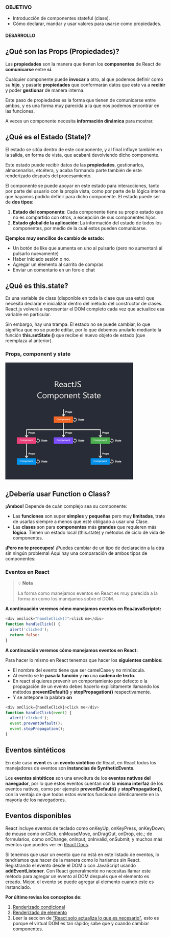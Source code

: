 ### OBJETIVO
- Introducción de componentes stateful (clase).
- Cómo declarar, mandar y usar valores para usarse como propiedades.

#### DESARROLLO

## ¿Qué son las Props (Propiedades)?

Las **propiedades** son la manera que tienen los **componentes** de React de **comunicarse** entre **sí**.

Cualquier componente puede **invocar** a otro, al que podemos definir como su **hijo**, y pasarle **propiedades** que conformarán datos que este va a **recibir** y poder **gestionar** de manera interna.

Este paso de propiedades es la forma que tienen de comunicarse entre ambos, y es una forma muy parecida a la que nos podemos encontrar en las funciones.

A veces un componente necesita **información dinámica** para mostrar.

## ¿Qué es el Estado (State)?

El estado se sitúa dentro de este componente, y al final influye también en la salida, en forma de vista, que acabará devolviendo dicho componente.

Este estado puede recibir datos de las **propiedades**, gestionarlos, almacenarlos, etcétera, y acaba formando parte también de este renderizado después del procesamiento.

El componente se puede apoyar en este estado para interacciones, tanto por parte del usuario con la propia vista, como por parte de la lógica interna que hayamos podido definir para dicho componente.
 El estado puede ser de **dos tipos:**

1. **Estado del componente**: Cada componente tiene su propio estado que no es compartido con otros, a excepción de sus componentes hijos.
2. **Estado global de la aplicación**: La información del estado de todos los componentes, por medio de la cual estos pueden comunicarse.

**Ejemplos muy sencillos de cambio de estado:**

+ Un botón de like que aumenta en uno al pulsarlo (pero no aumentará al pulsarlo nuevamente)
+ Haber iniciado sesión o no.
+ Agregar un elemento al carrito de compras
+ Enviar un comentario en un foro o chat

## ¿Qué es this.state?

Es una variable de class (disponible en toda la clase que usa esto) que necesita declarar e inicializar dentro del método del constructor de clases. React.js volverá a representar el DOM completo cada vez que actualice esa variable en particular.

Sin embargo, hay una trampa. El estado no se puede cambiar, lo que significa que no se puede editar, por lo que debemos anularlo mediante la función  **this.setState ()** que recibe el nuevo objeto de estado (que reemplaza al anterior).

### Props, component y state


<img src="./img/13.png" width="400">

## ¿Debería usar Function o Class?

**¡Ambos!** Depende de cuán complejo sea su componente:

+ Las **funciones** son super **simples** y **pequeñas** pero muy **limitadas**, trate de usarlas siempre a menos que esté obligado a usar una Clase.
+ Las **clases** son para **componentes** más **grandes** que requieren más **lógica**. Tienen un estado local (this.state) y métodos de ciclo de vida de componentes.

**¡Pero no te preocupes!** ¡Puedes cambiar de un tipo de declaración a la otra sin ningún problema! Aquí hay una comparación de ambos tipos de componentes:

### Eventos en React

>💡 **Nota**
>
>La forma como manejamos eventos en React es muy parecida a la forma en como los manejamos sobre el DOM.

**A continuación veremos cómo manejamos eventos en ReaJavaScriptct:**

```js
<div onclick="handleClick()">click me</div>
function handleClick() {
  alert('clicked');
  return false:
}
```

**A continuación veremos cómo manejamos eventos en React:**

Para hacer lo mismo en React tenemos que hacer los **siguientes cambios:**

+ El nombre del evento tiene que ser camelCase y no minúscula.
+ Al evento se le **pasa la función** y **no** una **cadena de texto.**
+ En react si quieres prevenir un comportamiento por defecto o la propagación de un evento debes hacerlo explícitamente llamando los métodos **preventDefault()** y **stopPropagation()** respectivamente.
+ Y se antepone la palabra **on**

```js
<div onClick={handleClick}>click me</div>
function handleClick(event) {
  alert('clicked');
  event.preventDefault();
  event.stopPropagation();
}
```

## Eventos sintéticos

En este caso **event** es un **evento sintético** de React, en React todos los manejadores de eventos son **instancias de SyntheticEvents.**

Los **eventos sintéticos** son una envoltura de los **eventos nativos del navegador**, por lo que estos eventos cuentan con la **misma interfaz** de los eventos nativos, como por ejemplo **preventDefault()** y **stopPropagation()**, con la ventaja de que todos estos eventos funcionan idénticamente en la mayoría de los navegadores.

## Eventos disponibles

React incluye eventos de teclado como onKeyUp, onKeyPress, onKeyDown; de mouse como onClick, onMouseMove, onDragOut, onDrop, etc.; de formularios, como onChange, onInput, onInvalid, onSubmit; y muchos más eventos que puedes ver en [React Docs](https://es.reactjs.org/docs/handling-events.html).

Si tenemos que usar un evento que no está en este listado de eventos, lo tendríamos que hacer de la manera como lo haríamos sin React. Registrando el evento desde el DOM o con JavaScript usando **addEventListener**. Con React generalmente no necesitas llamar este método para agregar un evento al DOM después que el elemento es creado. Mejor, el evento se puede agregar al elemento cuando este es instanciado.

**Por último revisa los conceptos de:**

1. [Renderizado condicional](https://es.reactjs.org/docs/conditional-rendering.html)
2. [Renderizado de elemento](https://es.reactjs.org/docs/rendering-elements.html)
3. Leer la seccion de ["React solo actualiza lo que es necesario"](https://es.reactjs.org/docs/rendering-elements.html#react-only-updates-whats-necessary), esto es porque el virtual DOM es tan rápido; sabe que y cuando cambiar componentes.

